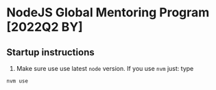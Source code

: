 # NodeJS Global Mentoring Program [2022Q2 BY]

## Startup instructions

1. Make sure use use latest `node` version. If you use `nvm` just: type

```sh
nvm use
```
